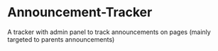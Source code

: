Announcement-Tracker
====================

A tracker with admin panel to track announcements on pages (mainly targeted to parents announcements)